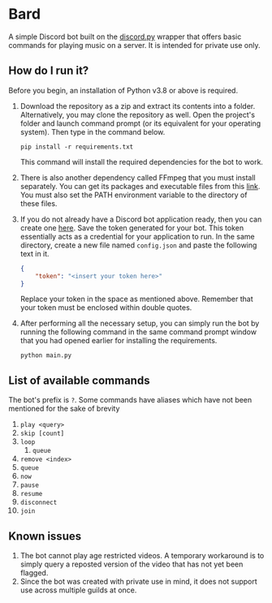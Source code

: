 # Bard

A simple Discord bot built on the [discord.py](https://github.com/Rapptz/discord.py) wrapper that offers basic commands for playing music on a server. It is intended for private use only.

## How do I run it?

Before you begin, an installation of Python v3.8 or above is required.

1. Download the repository as a zip and extract its contents into a folder. Alternatively, you may clone the repository as well. Open the project's folder and launch command prompt (or its equivalent for your operating system). Then type in the command below.
    ```
    pip install -r requirements.txt
    ```
    This command will install the required dependencies for the bot to work. 

2. There is also another dependency called FFmpeg that you must install separately. You can get its packages and executable files from this [link](https://ffmpeg.org/download.html). You must also set the PATH environment variable to the directory of these files.  

3. If you do not already have a Discord bot application ready, then you can create one [here](https://discord.com/developers/applications). Save the token generated for your bot. This token essentially acts as a credential for your application to run. In the same directory, create a new file named `config.json` and paste the following text in it.
    ``` json
    {
        "token": "<insert your token here>"
    }
    ```
    Replace your token in the space as mentioned above. Remember that your token must be enclosed within double quotes.

4. After performing all the necessary setup, you can simply run the bot by running the following command in the same command prompt window that you had opened earlier for installing the requirements.
    ```
    python main.py
    ```

## List of available commands

The bot's prefix is `?`. Some commands have aliases which have not been mentioned for the sake of brevity

1. `play <query>`
2. `skip [count]` 
3. `loop`
	1. `queue`
4. `remove <index>`
5. `queue`
5.  `now`
6. `pause`
7. `resume`
8. `disconnect`
9. `join`

## Known issues

1. The bot cannot play age restricted videos. A temporary workaround is to simply query a reposted version of the video that has not yet been flagged.
2. Since the bot was created with private use in mind, it does not support use across multiple guilds at once.